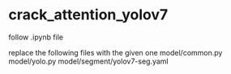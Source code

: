 # crack_attention_yolov7
follow .ipynb file

replace the following files with the given one
model/common.py
model/yolo.py
model/segment/yolov7-seg.yaml
